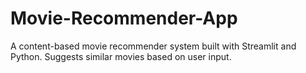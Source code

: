 # Movie-Recommender-App
A content-based movie recommender system built with Streamlit and Python. Suggests similar movies based on user input.
